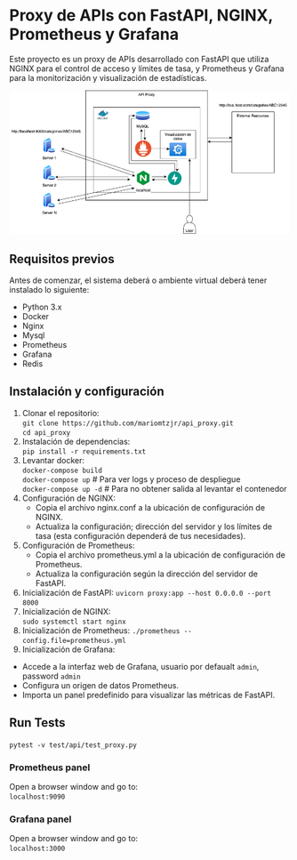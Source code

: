 # Proxy de APIs con FastAPI, NGINX, Prometheus y Grafana
Este proyecto es un proxy de APIs desarrollado con FastAPI que utiliza NGINX para el control de acceso y límites de tasa, y Prometheus y Grafana para la monitorización y visualización de estadísticas.

![API Proxy](./documents/api_proxy_arq.png)

## Requisitos previos
Antes de comenzar, el sistema deberá o ambiente virtual deberá tener instalado lo siguiente:

- Python 3.x
- Docker
- Nginx
- Mysql
- Prometheus
- Grafana
- Redis

## Instalación y configuración
1. Clonar el repositorio:  
   `git clone https://github.com/mariomtzjr/api_proxy.git`  
   `cd api_proxy`  
2. Instalación de dependencias:  
   `pip install -r requirements.txt`
3. Levantar docker:  
   `docker-compose build`  
   `docker-compose up` # Para ver logs y proceso de despliegue  
   `docker-compose up -d` # Para no obtener salida al levantar el contenedor 
4. Configuración de NGINX:
   - Copia el archivo nginx.conf a la ubicación de configuración de NGINX.
   - Actualiza la configuración; dirección del servidor y los límites de tasa (esta configuración dependerá de tus necesidades).
5. Configuración de Prometheus:  
   - Copia el archivo prometheus.yml a la ubicación de configuración de Prometheus.
   - Actualiza la configuración según la dirección del servidor de FastAPI.
6. Inicialización de  FastAPI:
   `uvicorn proxy:app --host 0.0.0.0 --port 8000`
7. Inicialización de NGINX:  
   `sudo systemctl start nginx`
8. Inicialización de Prometheus:
   `./prometheus --config.file=prometheus.yml`
9.  Inicialización de Grafana:
   - Accede a la interfaz web de Grafana, usuario por defaualt `admin`, password `admin`
   - Configura un origen de datos Prometheus.
   - Importa un panel predefinido para visualizar las métricas de FastAPI.

## Run Tests
`pytest -v test/api/test_proxy.py`

### Prometheus panel
Open a browser window and go to:  
`localhost:9090`

### Grafana panel
Open a browser window and go to:  
`localhost:3000`  
